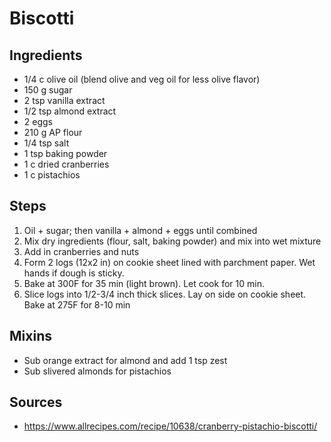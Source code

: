 # Biscotti

## Ingredients
* 1/4 c olive oil (blend olive and veg oil for less olive flavor)
* 150 g sugar
* 2 tsp vanilla extract
* 1/2 tsp almond extract
* 2 eggs 
* 210 g AP flour
* 1/4 tsp salt
* 1 tsp baking powder
* 1 c dried cranberries
* 1 c pistachios

## Steps
1) Oil + sugar; then vanilla + almond + eggs until combined
1) Mix dry ingredients (flour, salt, baking powder) and mix into wet mixture
1) Add in cranberries and nuts
1) Form 2 logs (12x2 in) on cookie sheet lined with parchment paper. Wet hands if dough is sticky.
1) Bake at 300F for 35 min (light brown). Let cook for 10 min.
1) Slice logs into 1/2-3/4 inch thick slices. Lay on side on cookie sheet. Bake at 275F for 8-10 min

## Mixins
* Sub orange extract for almond and add 1 tsp zest
* Sub slivered almonds for pistachios

## Sources
* https://www.allrecipes.com/recipe/10638/cranberry-pistachio-biscotti/
